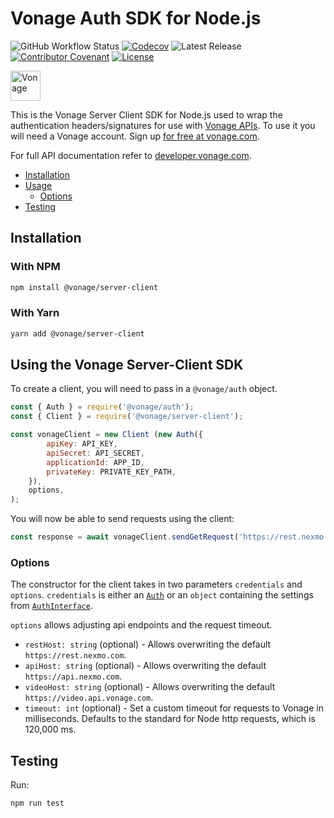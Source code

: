 # Vonage Auth SDK for Node.js

![GitHub Workflow Status](https://img.shields.io/github/actions/workflow/status/vonage/vonage-node-sdk/ci.yml?branch=3.x) [![Codecov](https://img.shields.io/codecov/c/github/vonage/vonage-node-sdk?label=Codecov&logo=codecov&style=flat-square)](https://codecov.io/gh/Vonage/vonage-server-sdk) ![Latest Release](https://img.shields.io/npm/v/@vonage/server-client?label=%40vonage%2Fserver-client&style=flat-square) [![Contributor Covenant](https://img.shields.io/badge/Contributor%20Covenant-v2.0%20adopted-ff69b4.svg?style=flat-square)](../../CODE_OF_CONDUCT.md) [![License](https://img.shields.io/npm/l/@vonage/accounts?label=License&style=flat-square)][license]


<img src="https://developer.nexmo.com/images/logos/vbc-logo.svg" height="48px" alt="Vonage" />

This is the Vonage Server Client SDK for Node.js used to wrap the authentication headers/signatures for use with [Vonage APIs](https://www.vonage.com/). To use it you will need a Vonage account. Sign up [for free at vonage.com][signup].

For full API documentation refer to [developer.vonage.com](https://developer.vonage.com/).

* [Installation](#installation)
* [Usage](#usage)
    * [Options](#options)
* [Testing](#testing)

## Installation

### With NPM

```bash
npm install @vonage/server-client
```

### With Yarn

```bash
yarn add @vonage/server-client
```

## Using the Vonage Server-Client SDK

To create a client, you will need to pass in a `@vonage/auth` object.

```js
const { Auth } = require('@vonage/auth');
const { Client } = require('@vonage/server-client');

const vonageClient = new Client (new Auth({
        apiKey: API_KEY,
        apiSecret: API_SECRET,
        applicationId: APP_ID,
        privateKey: PRIVATE_KEY_PATH,
    }),
    options,
);
```

You will now be able to send requests using the client:

```js
const response = await vonageClient.sendGetRequest('https://rest.nexmo.com/account/numbers')
```

### Options

The constructor for the client takes in two parameters `credentials` and `options`. `credentials` is either an [`Auth`](https://github.com/Vonage/vonage-node-sdk/blob/3.x/packages/auth/lib/auth.ts#L13) or an `object` containing the settings from [`AuthInterface`](https://github.com/Vonage/vonage-node-sdk/blob/3.x/packages/auth/lib/types.ts#L35).

`options` allows adjusting api endpoints and the request timeout.

* `restHost: string` (optional) - Allows overwriting the default `https://rest.nexmo.com`.
* `apiHost: string` (optional) - Allows overwriting the default `https://api.nexmo.com`.
* `videoHost: string` (optional) - Allows overwriting the default `https://video.api.vonage.com`.
* `timeout: int` (optional) - Set a custom timeout for requests to Vonage in milliseconds. Defaults to the standard for Node http requests, which is 120,000 ms.

## Testing

Run:

```bash
npm run test
```

[signup]: https://dashboard.nexmo.com/sign-up?utm_source=DEV_REL&utm_medium=github&utm_campaign=node-server-sdk
[license]: ../../LICENSE.txt
